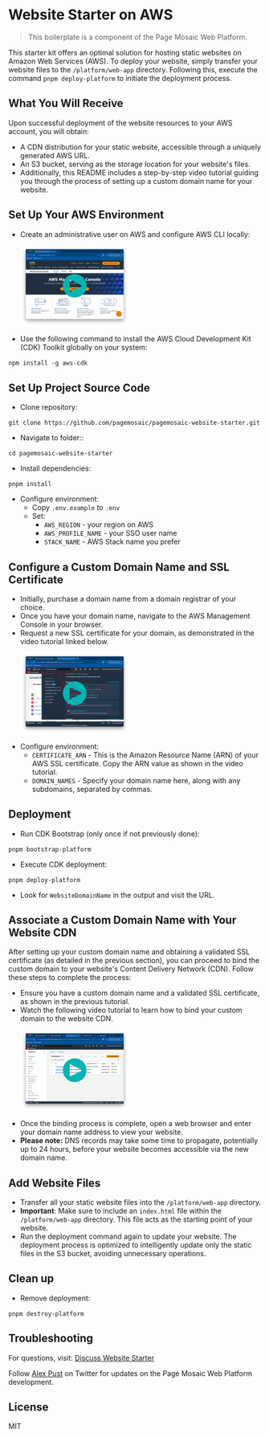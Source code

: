 # Website Starter on AWS

> This boilerplate is a component of the Page Mosaic Web Platform.

This starter kit offers an optimal solution for hosting static websites on Amazon Web Services (AWS). 
To deploy your website, simply transfer your website files to the `/platform/web-app` directory. 
Following this, execute the command `pnpm deploy-platform` to initiate the deployment process.

## What You Will Receive
Upon successful deployment of the website resources to your AWS account, you will obtain:
* A CDN distribution for your static website, accessible through a uniquely generated AWS URL.
* An S3 bucket, serving as the storage location for your website's files.
* Additionally, this README includes a step-by-step video tutorial guiding you through the process of setting up a custom domain name for your website.

## Set Up Your AWS Environment
* Create an administrative user on AWS and configure AWS CLI locally:
   <p>
      <a href="https://youtu.be/mXf6EvOvvKY" target="_blank">
   <img src="https://github.com/pagemosaic/.github/blob/main/images/website_starter_videos_covers/create_admin_on_aws.png" alt="SSL certificate issuing" width="45%"/>
      </a>
   </p>

* Use the following command to install the AWS Cloud Development Kit (CDK) Toolkit globally on your system:
```shell
npm install -g aws-cdk
```

## Set Up Project Source Code
* Clone repository:
```shell
git clone https://github.com/pagemosaic/pagemosaic-website-starter.git
```

* Navigate to folder::
```shell
cd pagemosaic-website-starter
```

* Install dependencies:
```shell
pnpm install
```

* Configure environment:
  * Copy `.env.example` to `.env`
  * Set:
    * `AWS_REGION` - your region on AWS
    * `AWS_PROFILE_NAME` - your SSO user name
    * `STACK_NAME` - AWS Stack name you prefer

## Configure a Custom Domain Name and SSL Certificate
* Initially, purchase a domain name from a domain registrar of your choice.
* Once you have your domain name, navigate to the AWS Management Console in your browser.
* Request a new SSL certificate for your domain, as demonstrated in the video tutorial linked below.
   <p>
      <a href="https://youtu.be/kiEkHLNfAGo" target="_blank">
   <img src="https://github.com/pagemosaic/.github/blob/main/images/website_starter_videos_covers/SSL_certificate_request.png" alt="SSL certificate issuing" width="45%"/>
      </a>
   </p>
* Configure environment:
  * `CERTIFICATE_ARN` - This is the Amazon Resource Name (ARN) of your AWS SSL certificate. Copy the ARN value as shown in the video tutorial.
  * `DOMAIN_NAMES` - Specify your domain name here, along with any subdomains, separated by commas.

## Deployment
* Run CDK Bootstrap (only once if not previously done):
```shell
pnpm bootstrap-platform
```
* Execute CDK deployment:
```shell
pnpm deploy-platform
```

* Look for `WebsiteDomainName` in the output and visit the URL.

## Associate a Custom Domain Name with Your Website CDN
After setting up your custom domain name and obtaining a validated SSL certificate (as detailed in the previous section), you can proceed to bind the custom domain to your website's Content Delivery Network (CDN). Follow these steps to complete the process:
* Ensure you have a custom domain name and a validated SSL certificate, as shown in the previous tutorial.
* Watch the following video tutorial to learn how to bind your custom domain to the website CDN. 
   <p>
      <a href="https://youtu.be/6TTTo1UME00" target="_blank">
   <img src="https://github.com/pagemosaic/.github/blob/main/images/website_starter_videos_covers/custom_domain_to_cdn.png" alt="Custom domain name for website CND" width="45%"/>
      </a>
   </p>
* Once the binding process is complete, open a web browser and enter your domain name address to view your website.
* **Please note:** DNS records may take some time to propagate, potentially up to 24 hours, before your website becomes accessible via the new domain name.

## Add Website Files
* Transfer all your static website files into the `/platform/web-app` directory.
* **Important**: Make sure to include an `index.html` file within the `/platform/web-app` directory. This file acts as the starting point of your website.
* Run the deployment command again to update your website. The deployment process is optimized to intelligently update only the static files in the S3 bucket, avoiding unnecessary operations.

## Clean up

* Remove deployment:
```shell
pnpm destroy-platform
```

## Troubleshooting

For questions, visit: [Discuss Website Starter](https://github.com/orgs/pagemosaic/discussions/categories/website-starter)

Follow [Alex Pust](https://twitter.com/alex_pustovalov) on Twitter for updates on the Page Mosaic Web Platform development.

## License

MIT
